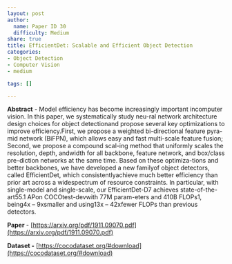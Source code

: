 ```yaml
---
layout: post
author:
  name: Paper ID 30
  difficulty: Medium
share: true
title: EfficientDet: Scalable and Efficient Object Detection
categories:
- Object Detection
- Computer Vision
- medium

tags: []

---
```

**Abstract** - Model efficiency has become increasingly important incomputer vision. In this paper, we systematically study neu-ral network architecture design choices for object detectionand propose several key optimizations to improve efficiency.First, we propose a weighted bi-directional feature pyra-mid network (BiFPN), which allows easy and fast multi-scale feature fusion; Second, we propose a compound scal-ing method that uniformly scales the resolution, depth, andwidth for all backbone, feature network, and box/class pre-diction networks at the same time. Based on these optimiza-tions and better backbones, we have developed a new familyof object detectors, called EfficientDet, which consistentlyachieve much better efficiency than prior art across a widespectrum of resource constraints. In particular, with single-model and single-scale, our EfficientDet-D7 achieves state-of-the-art55.1 APon COCOtest-devwith 77M param-eters and 410B FLOPs1, being4x – 9xsmaller and using13x – 42xfewer FLOPs than previous detectors.

**Paper** - [https://arxiv.org/pdf/1911.09070.pdf](https://arxiv.org/pdf/1911.09070.pdf)

**Dataset -** [https://cocodataset.org/#download](https://cocodataset.org/#download)
    
